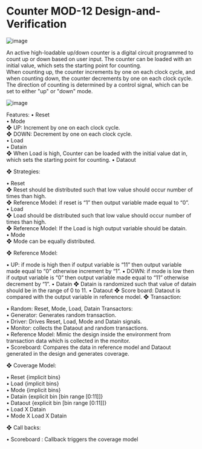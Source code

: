 # Counter MOD-12 Design-and-Verification

![image](https://github.com/Nithin9741/counter-Design-and-Verification/assets/101901668/e7f0f258-c6e2-4dde-92b8-9a8fc720097b)

An active high-loadable up/down counter is a digital circuit programmed to count up or down based on user input. The counter can be loaded with an initial value, which sets the starting point for counting.      
When counting up, the counter increments by one on each clock cycle, and when counting down, the counter decrements by one on each clock cycle. The direction of counting is determined by a control signal, which can be set to either "up" or "down" mode.

![image](https://github.com/Nithin9741/counter-Design-and-Verification/assets/101901668/a9bdc65f-ff4b-42a2-bee1-34317e6f9126)

  Features:
• Reset      
• Mode         
 ❖ UP: Increment by one on each clock cycle.       
 ❖ DOWN: Decrement by one on each clock cycle.     
• Load    
• Datain     
 ❖ When Load is high, Counter can be loaded with the initial value dat in, which sets the starting point for counting.
• Dataout

 ❖ Strategies:

• Reset    
 ❖ Reset should be distributed such that low value should occur number of times than high.     
 ❖ Reference Model: if reset is “1” then output variable made equal to “0”.         
• Load      
 ❖ Load should be distributed such that low value should occur number of times than high.      
 ❖ Reference Model: If the Load is high output variable should be datain.       
• Mode      
 ❖ Mode can be equally distributed.        

  ❖ Reference Model:        
 
 ▪ UP: if mode is high then if output variable is “11” then output variable made equal to “0” otherwise increment by “1”.
 ▪ DOWN: if mode is low then if output variable is “0” then output variable made equal to “11” otherwise decrement by “1”.
 • Datain
 ❖ Datain is randomized such that value of datain should be in the range of 0 to 11.
 • Dataout
 ❖ Score board: Dataout is compared with the output variable in reference model.
 ❖ Transaction:

• Random: Reset, Mode, Load, Datain Transactors:    
• Generator: Generates random transaction.     
• Driver: Drives Reset, Load, Mode and Datain signals.     
• Monitor: collects the Dataout and random transactions.      
• Reference Model: Mimic the design inside the environment from transaction data which is collected in the monitor.    
• Scoreboard: Compares the data in reference model and Dataout generated in the design and generates coverage.   

 ❖ Coverage Model:

• Reset {implicit bins}   
• Load {implicit bins}    
• Mode {implicit bins}     
• Datain {explicit bin [bin range [0:11]]}   
• Dataout {explicit bin [bin range [0:11]]}   
• Load X Datain   
• Mode X Load X Datain    

 ❖ Call backs:       

• Scoreboard : Callback triggers the coverage model      
